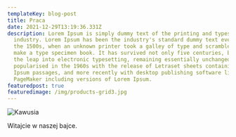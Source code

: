 ```yaml
---
templateKey: blog-post
title: Praca
date: 2021-12-29T13:19:36.331Z
description: Lorem Ipsum is simply dummy text of the printing and typesetting
  industry. Lorem Ipsum has been the industry's standard dummy text ever since
  the 1500s, when an unknown printer took a galley of type and scrambled it to
  make a type specimen book. It has survived not only five centuries, but also
  the leap into electronic typesetting, remaining essentially unchanged. It was
  popularised in the 1960s with the release of Letraset sheets containing Lorem
  Ipsum passages, and more recently with desktop publishing software like Aldus
  PageMaker including versions of Lorem Ipsum.
featuredpost: true
featuredimage: /img/products-grid3.jpg
---
```

![Kawusia](/img/products-grid3.jpg "Kawusia")

Witajcie w naszej bajce.